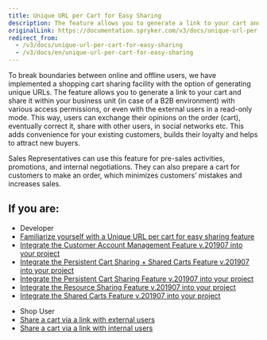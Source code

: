 ```yaml
---
title: Unique URL per Cart for Easy Sharing
description: The feature allows you to generate a link to your cart and share it within your business unit with various access permissions
originalLink: https://documentation.spryker.com/v3/docs/unique-url-per-cart-for-easy-sharing
redirect_from:
  - /v3/docs/unique-url-per-cart-for-easy-sharing
  - /v3/docs/en/unique-url-per-cart-for-easy-sharing
---
```


To break boundaries between online and offline users, we have implemented a shopping cart sharing facility with the option of generating unique URLs. The feature allows you to generate a link to your cart and share it within your business unit (in case of a B2B environment) with various access permissions, or even with the external users in a read-only mode. This way, users can exchange their opinions on the order (cart), eventually correct it, share with other users, in social networks etc. This adds convenience for your existing customers, builds their loyalty and helps to attract new buyers.

Sales Representatives can use this feature for pre-sales activities, promotions, and internal negotiations. They can also prepare a cart for customers to make an order, which minimizes customers’ mistakes and increases sales.

## If you are:

<div class="mr-container">
    <div class="mr-list-container">
        <!-- col1 -->
        <div class="mr-col">
            <ul class="mr-list mr-list-green">
                <li class="mr-title">Developer</li>
                <li><a href="https://documentation.spryker.com/v3/docs/unique-url-per-cart-for-easy-sharing-overview-201907" class="mr-link">Familiarize yourself with a Unique URL per cart for easy sharing feature</a></li>
                <li><a href="https://documentation.spryker.com/v3/docs/customer-account-management-feature-integration-201907" class="mr-link">Integrate the Customer Account Management Feature v.201907 into your project</a></li>
                <li><a href="https://documentation.spryker.com/v3/docs/persisitent-cart-sharing-shared-carts-integration-201907" class="mr-link">Integrate the Persistent Cart Sharing + Shared Carts Feature v.201907 into your project</a></li>
                 <li><a href="https://documentation.spryker.com/v3/docs/persistent-cart-sharing-feature-integration-201907" class="mr-link">Integrate the Persistent Cart Sharing Feature v.201907 into your project</a></li>
                 <li><a href="https://documentation.spryker.com/v3/docs/resource-sharing-feature-integration-201907" class="mr-link">Integrate the Resource Sharing Feature v.201907 into your project</a></li>
                <li><a href="https://documentation.spryker.com/v3/docs/shared-carts-feature-integration-201907" class="mr-link">Integrate the Shared Carts Feature v.201907 into your project</a></li>
            </ul>
        </div>
         <!-- col3 -->
        <div class="mr-col">
            <ul class="mr-list mr-list-red">
                <li class="mr-title">Shop User</li>
                <li><a href="https://documentation.spryker.com/v4/docs/shop-guide-managing-shopping-carts#sharing-a-cart-via-link-with-the-external-users" class="mr-link">Share a cart via a link with external users</a></li>
                <li><a href="https://documentation.spryker.com/v4/docs/shop-guide-managing-shopping-carts#sharing-a-cart-via-link-with-the-internal-users" class="mr-link">Share a cart via a link with internal users</a></li>
           </ul>
        </div>
    </div>
</div>
